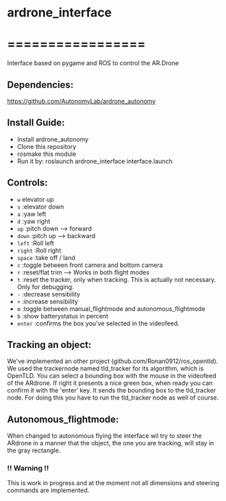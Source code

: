 # ardrone_interface
# =================
Interface based on pygame and ROS to control the AR.Drone

## Dependencies:
https://github.com/AutonomyLab/ardrone_autonomy

## Install Guide:
- Install ardrone_autonomy
- Clone this repository
- rosmake this module
- Run it by: roslaunch ardrone_interface interface.launch

## Controls:

* `w`		elevator up	
* `s`	:elevator down
* `a`	:yaw left
* `d`	:yaw right
* `up`	:pitch down --> forward
* `down`	:pitch up   --> backward
* `left`	:Roll left
* `right`	:Roll right
* `space`	 :take off / land
* `c`	:toggle between front camera and bottom camera
* `r`	:reset/flat trim --> Works in both flight modes 
* `t`   :reset the tracker, only when tracking. This is actually not necessary. Only for debugging.
* `-`	:decrease sensibility
* `+`	:increase sensibility
* `m`   :toggle between manual_flightmode and autonomous_flightmode
* `b`   :show batterystatus in percent
* `enter` :confirms the box you've selected in the videofeed.

## Tracking an object:

We've implemented an other project (github.com/Ronan0912/ros_opentld). We used the trackernode named tld_tracker
for its algorithm, which is OpenTLD. You can select a bounding box with the mouse in the videofeed of the ARdrone.
If right it presents a nice green box, when ready you can confirm it with the 'enter' key.
It sends the bounding box to the tld_tracker node. For doing this you have to run the tld_tracker node as well of course.

## Autonomous_flightmode:

When changed to autonomous flying the interface wil try to steer the ARdrone in
a manner that the object, the one you are tracking, will stay in the gray rectangle.

### !! Warning !! 
This is work in progress and at the moment not all dimensions and steering
commands are implemented.

